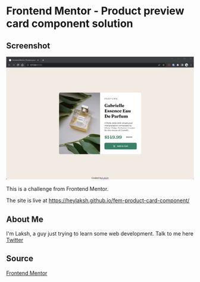 # Frontend Mentor - Product preview card component solution

## Screenshot

![Screenshot](./images/Screenshot1.png)

This is a challenge from Frontend Mentor.

The site is live at https://heylaksh.github.io/fem-product-card-component/

## About Me

I'm Laksh, a guy just trying to learn some web development.
Talk to me here [Twitter](https://twitter.com/laksh4uh)

## Source

[Frontend Mentor](https://www.frontendmentor.io)
